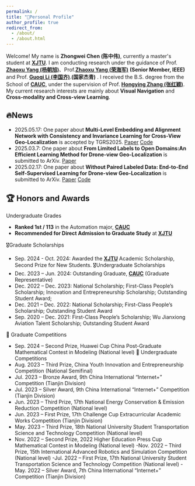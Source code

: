 ```yaml
---
permalink: /
title: "🤗Personal Profile"
author_profile: true
redirect_from: 
  - /about/
  - /about.html
---
```


Welcome! My name is **Zhongwei Chen (陈中伟)**, currently a master's student at [**XJTU**](http://www.xjtu.edu.cn/).
I am conducting research under the guidance of Prof. [**Zhaoxu Yang (杨朝旭)**](https://scholar.google.com/citations?user=t2JLE8EAAAAJ&hl=zh-CN)、Prof.[**Zhaoxu Yang (荣海军)**](https://scholar.google.com/citations?user=t2JLE8EAAAAJ&hl=zh-CN) **(Senior Member, IEEE)** and Prof. [**Guoqi Li (李国齐)**](https://scholar.google.com/citations?user=qCfE--MAAAAJ&hl=zh-CN).**(国家杰青)** . I received the B.S. degree from the School of [**CAUC**](https://www.cauc.edu.cn/zhv5/), under the supervision of Prof. [**Hongying Zhang (张红颖)**](https://www.cauc.edu.cn/ddxy/info/1188/1516.htm). My current research interests are mainly about **Visual Navigation** and **Cross-modality and Cross-view Learning**.

🔥News
------
- 2025.05.17: One paper about **Multi-Level Embedding and Alignment Network with Consistency and Invariance Learning for Cross-View Geo-Localization** is accepted by TGRS2025. [Paper](<https://pan.baidu.com/s/1YPEV27tnadqCZBRCscTMTA>) [Code](<https://github.com/ISChenawei/MEAN>)
- 2025.03.7: One paper about **From Limited Labels to Open Domains:An Efficient Learning Method for Drone-view Geo-Localization** is submitted to ArXiv. [Paper](<https://arxiv.org/abs/2503.07520>)
- 2025.02.17: One paper about **Without Paired Labeled Data: End-to-End Self-Supervised Learning for Drone-view Geo-Localization** is submitted to ArXiv. [Paper](<https://arxiv.org/abs/2502.11381>) [Code](<https://github.com/ISChenawei/DMNIL>)

🏆 Honors and Awards
------
Undergraduate Grades
- **Ranked 1st / 113** in the Automation major, [**CAUC**](https://www.cauc.edu.cn/zhv5/)
- **Recommended for Direct Admission to Graduate Study** at [**XJTU**](http://www.xjtu.edu.cn/)

🎖️Graduate Scholarships
- Sep. 2024 - Oct. 2024: Awarded the [**XJTU**](http://www.xjtu.edu.cn/) Academic Scholarship, Second Prize for New Students.
🎖️Undergraduate Scholarships
- Dec. 2023 – Jun. 2024: Outstanding Graduate, [**CAUC**](https://www.cauc.edu.cn/zhv5/) (Graduate Representative)
- Dec. 2022 – Dec. 2023: National Scholarship; First-Class People’s Scholarship; Innovation and Entrepreneurship Scholarship; Outstanding Student Award; 
- Dec. 2021 – Dec. 2022: National Scholarship; First-Class People’s Scholarship; Outstanding Student Award
- Sep. 2020 – Dec. 2021: First-Class People’s Scholarship; Wu Jianxiong Aviation Talent Scholarship; Outstanding Student Award

🌟 Graduate Competitions
- Sep. 2024 – Second Prize, Huawei Cup China Post-Graduate Mathematical Contest in Modeling (National level)
🌟 Undergraduate Competitions
- Aug. 2023 – Third Prize, China Youth Innovation and Entrepreneurship Competition (National Semifinal)
- Jul. 2023 – Bronze Award, 9th China International “Internet+” Competition (Tianjin Division)
- Jul. 2023 – Silver Award, 9th China International “Internet+” Competition (Tianjin Division)
- Jun. 2023 – Third Prize, 17th National Energy Conservation & Emission Reduction Competition (National level)
- Jun. 2023 – First Prize, 17th Challenge Cup Extracurricular Academic Works Competition (Tianjin Division)
- May. 2023 – Third Prize, 18th National University Student Transportation Science and Technology Competition (National level)
- Nov. 2022 – Second Prize, 2022 Higher Education Press Cup Mathematical Contest in Modeling (National level)
-Nov. 2022 – Third Prize, 15th International Advanced Robotics and Simulation Competition (National level)
-Jul. 2022 – First Prize, 17th National University Student Transportation Science and Technology Competition (National level)
-May. 2022 – Silver Award, 7th China International “Internet+” Competition (Tianjin Division)

 
